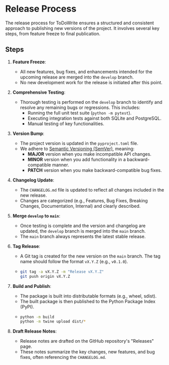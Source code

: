 # Release Process

The release process for ToDoWrite ensures a structured and consistent approach to publishing new versions of the project. It involves several key steps, from feature freeze to final publication.

## Steps

1.  **Feature Freeze**:
    *   All new features, bug fixes, and enhancements intended for the upcoming release are merged into the `develop` branch.
    *   No new development work for the release is initiated after this point.

2.  **Comprehensive Testing**:
    *   Thorough testing is performed on the `develop` branch to identify and resolve any remaining bugs or regressions. This includes:
        *   Running the full unit test suite (`python -m pytest`).
        *   Executing integration tests against both SQLite and PostgreSQL.
        *   Manual testing of key functionalities.

3.  **Version Bump**:
    *   The project version is updated in the `pyproject.toml` file.
    *   We adhere to [Semantic Versioning (SemVer)](https://semver.org/), meaning:
        *   **MAJOR** version when you make incompatible API changes.
        *   **MINOR** version when you add functionality in a backward-compatible manner.
        *   **PATCH** version when you make backward-compatible bug fixes.

4.  **Changelog Update**:
    *   The `CHANGELOG.md` file is updated to reflect all changes included in the new release.
    *   Changes are categorized (e.g., Features, Bug Fixes, Breaking Changes, Documentation, Internal) and clearly described.

5.  **Merge `develop` to `main`**:
    *   Once testing is complete and the version and changelog are updated, the `develop` branch is merged into the `main` branch.
    *   The `main` branch always represents the latest stable release.

6.  **Tag Release**:
    *   A Git tag is created for the new version on the `main` branch. The tag name should follow the format `vX.Y.Z` (e.g., `v0.1.0`).
    *   ```bash
        git tag -a vX.Y.Z -m "Release vX.Y.Z"
        git push origin vX.Y.Z
        ```

7.  **Build and Publish**:
    *   The package is built into distributable formats (e.g., wheel, sdist).
    *   The built package is then published to the Python Package Index (PyPI).
    *   ```bash
        python -m build
        python -m twine upload dist/*
        ```

8.  **Draft Release Notes**:
    *   Release notes are drafted on the GitHub repository's "Releases" page.
    *   These notes summarize the key changes, new features, and bug fixes, often referencing the `CHANGELOG.md`.
